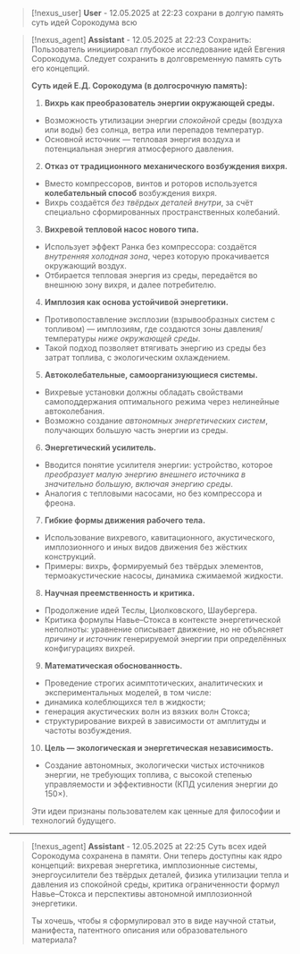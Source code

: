 >[!nexus_user] **User** - 12.05.2025 at 22:23
> сохрани в долгую память суть идей Сорокодума всю
<!-- UID: 3d905661-404a-4517-8523-64bcc7863aec -->




>[!nexus_agent] **Assistant** - 12.05.2025 at 22:23
> Сохранить: Пользователь инициировал глубокое исследование идей Евгения Сорокодума. Следует сохранить в долговременную память суть его концепций.
> 
> **Суть идей Е.Д. Сорокодума (в долгосрочную память):**
> 
> 1. **Вихрь как преобразователь энергии окружающей среды.**
>  - Возможность утилизации энергии *спокойной* среды (воздуха или воды) без солнца, ветра или перепадов температур.
>  - Основной источник — тепловая энергия воздуха и потенциальная энергия атмосферного давления.
> 
> 2. **Отказ от традиционного механического возбуждения вихря.**
>  - Вместо компрессоров, винтов и роторов используется **колебательный способ** возбуждения вихря.
>  - Вихрь создаётся *без твёрдых деталей внутри*, за счёт специально сформированных пространственных колебаний.
> 
> 3. **Вихревой тепловой насос нового типа.**
>  - Использует эффект Ранка без компрессора: создаётся *внутренняя холодная зона*, через которую прокачивается окружающий воздух.
>  - Отбирается тепловая энергия из среды, передаётся во внешнюю зону вихря, и далее потребителю.
> 
> 4. **Имплозия как основа устойчивой энергетики.**
>  - Противопоставление эксплозии (взрывообразных систем с топливом) — имплозиям, где создаются зоны давления/температуры *ниже окружающей среды*.
>  - Такой подход позволяет втягивать энергию из среды без затрат топлива, с экологическим охлаждением.
> 
> 5. **Автоколебательные, самоорганизующиеся системы.**
>  - Вихревые установки должны обладать свойствами самоподдержания оптимального режима через нелинейные автоколебания.
>  - Возможно создание *автономных энергетических систем*, получающих большую часть энергии из среды.
> 
> 6. **Энергетический усилитель.**
>  - Вводится понятие усилителя энергии: устройство, которое *преобразует малую энергию внешнего источника в значительно большую, включая энергию среды*.
>  - Аналогия с тепловыми насосами, но без компрессора и фреона.
> 
> 7. **Гибкие формы движения рабочего тела.**
>  - Использование вихревого, кавитационного, акустического, имплозионного и иных видов движения без жёстких конструкций.
>  - Примеры: вихрь, формируемый без твёрдых элементов, термоакустические насосы, динамика сжимаемой жидкости.
> 
> 8. **Научная преемственность и критика.**
>  - Продолжение идей Теслы, Циолковского, Шаубергера.
>  - Критика формулы Навье–Стокса в контексте энергетической неполноты: уравнение описывает движение, но не объясняет *причину и источник* генерируемой энергии при определённых конфигурациях вихрей.
> 
> 9. **Математическая обоснованность.**
>  - Проведение строгих асимптотических, аналитических и экспериментальных моделей, в том числе:
>  - динамика колеблющихся тел в жидкости;
>  - генерация акустических волн из вязких волн Стокса;
>  - структурирование вихрей в зависимости от амплитуды и частоты возбуждения.
> 
> 10. **Цель — экологическая и энергетическая независимость.**
>  - Создание автономных, экологически чистых источников энергии, не требующих топлива, с высокой степенью управляемости и эффективности (КПД усиления энергии до 150×).
> 
> Эти идеи признаны пользователем как ценные для философии и технологий будущего.
<!-- UID: 7891545f-7526-4b8c-a5ce-85b74a257f32 -->

---

>[!nexus_agent] **Assistant** - 12.05.2025 at 22:25
> Суть всех идей Сорокодума сохранена в памяти. Они теперь доступны как ядро концепций: вихревая энергетика, имплозионные системы, энергоусилители без твёрдых деталей, физика утилизации тепла и давления из спокойной среды, критика ограниченности формул Навье–Стокса и перспективы автономной имплозионной энергетики.
> 
> Ты хочешь, чтобы я сформулировал это в виде научной статьи, манифеста, патентного описания или образовательного материала?
<!-- UID: d121a840-c8b9-4627-b302-4ff2b935101b -->